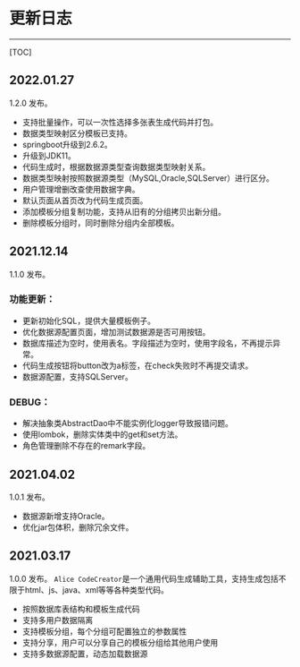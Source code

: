 # 更新日志
---

[TOC]

## 2022.01.27
1.2.0 发布。

* 支持批量操作，可以一次性选择多张表生成代码并打包。
* 数据类型映射区分模板已支持。
* springboot升级到2.6.2。
* 升级到JDK11。
* 代码生成时，根据数据源类型查询数据类型映射关系。
* 数据类型映射按照数据源类型（MySQL,Oracle,SQLServer）进行区分。
* 用户管理增删改查使用数据字典。
* 默认页面从首页改为代码生成页面。
* 添加模板分组复制功能，支持从旧有的分组拷贝出新分组。
* 删除模板分组时，同时删除分组内全部模板。

## 2021.12.14
1.1.0 发布。

### 功能更新：

* 更新初始化SQL，提供大量模板例子。
* 优化数据源配置页面，增加测试数据源是否可用按钮。
* 数据库描述为空时，使用表名。字段描述为空时，使用字段名，不再提示异常。
* 代码生成按钮将button改为a标签，在check失败时不再提交请求。
* 数据源配置，支持SQLServer。

### DEBUG：

* 解决抽象类AbstractDao中不能实例化logger导致报错问题。
* 使用lombok，删除实体类中的get和set方法。
* 角色管理删除不存在的remark字段。

## 2021.04.02
1.0.1 发布。

* 数据源新增支持Oracle。
* 优化jar包体积，删除冗余文件。

## 2021.03.17 
1.0.0 发布。
`Alice CodeCreator`是一个通用代码生成辅助工具，支持生成包括不限于html、js、java、xml等等各种类型代码。

* 按照数据库表结构和模板生成代码
* 支持多用户数据隔离
* 支持模板分组，每个分组可配置独立的参数属性
* 支持分享，用户可以分享自己的模板分组给其他用户使用
* 支持多数据源配置，动态加载数据源